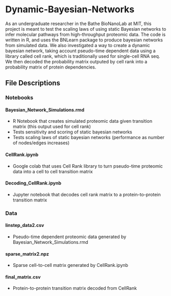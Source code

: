 # Dynamic-Bayesian-Networks
As an undergraduate researcher in the Bathe BioNanoLab at MIT, this project is meant to test the scaling laws of using static Bayesian networks to infer molecular pathways from high-throughput proteomic data. The code is written in R, and uses the BNLearn package to produce bayesian networks from simulated data. We also investigated a way to create a dynamic bayesian network, taking account pseudo-time dependent data using a library called cell rank, which is traditionally used for single-cell RNA seq. We then decoded the probability matrix outputed by cell rank into a probability matrix of protein dependencies. 

## File Descriptions
### Notebooks
  #### Bayesian_Network_Simulations.rmd
  - R Notebook that creates simulated proteomic data given transition matrix (this output used for cell rank)
  - Tests sensitivity and scoring of static bayesian networks
  - Tests scaling laws of static bayesian networks (performance as number of nodes/edges increases)
  
  #### CellRank.ipynb
  - Google colab that uses Cell Rank library to turn pseudo-time proteomic data into a cell to cell transition matrix 
  
  #### Decoding_CellRank.ipynb
  - Jupyter notebook that decodes cell rank matrix to a protein-to-protein transition matrix
  
### Data
  #### linstep_data2.csv
  - Pseudo-time dependent proteomic data generated by Bayesian_Network_Simulations.rmd
  #### sparse_matrix2.npz
  - Sparse cell-to-cell matrix generated by CellRank.ipynb
  #### final_matrix.csv
  - Protein-to-protein transition matrix decoded from CellRank


  


